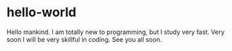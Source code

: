 # hello-world

Hello mankind.
I am totally new to programming, but I study very fast. Very soon I will be very skillful in coding. See you all soon.
